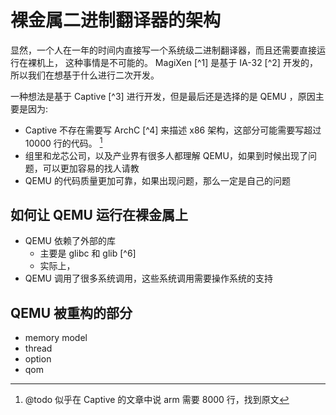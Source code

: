 # 裸金属二进制翻译器的架构

显然，一个人在一年的时间内直接写一个系统级二进制翻译器，而且还需要直接运行在裸机上，
这种事情是不可能的。 MagiXen [^1] 是基于 IA-32 [^2] 开发的，所以我们在想基于什么进行二次开发。

一种想法是基于 Captive [^3] 进行开发，但是最后还是选择的是 QEMU ，原因主要是因为:
- Captive 不存在需要写 ArchC [^4] 来描述 x86 架构，这部分可能需要写超过 10000 行的代码。 [^5]
- 组里和龙芯公司，以及产业界有很多人都理解 QEMU，如果到时候出现了问题，可以更加容易的找人请教
- QEMU 的代码质量更加可靠，如果出现问题，那么一定是自己的问题

## 如何让 QEMU 运行在裸金属上

- QEMU 依赖了外部的库
  - 主要是 glibc 和 glib [^6]
  - 实际上，
- QEMU 调用了很多系统调用，这些系统调用需要操作系统的支持

## QEMU 被重构的部分
- memory model
- thread
- option
- qom

[^5]: @todo 似乎在 Captive 的文章中说 arm 需要 8000 行，找到原文
